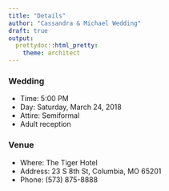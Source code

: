 ```yaml
---
title: "Details"
author: "Cassandra & Michael Wedding"
draft: true
output:
  prettydoc::html_pretty:
    theme: architect
---
```


<style>
.page-header {
background-image: url(img/header2.jpeg) !important;
}
</style>

### Wedding
- Time: 5:00 PM
- Day: Saturday, March 24, 2018
- Attire: Semiformal
- Adult reception

### Venue
- Where: The Tiger Hotel
- Address: 23 S 8th St, Columbia, MO 65201
- Phone: (573) 875-8888
